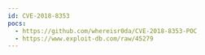 ```yaml
---
id: CVE-2018-8353
pocs:
  - https://github.com/whereisr0da/CVE-2018-8353-POC
  - https://www.exploit-db.com/raw/45279
---
```

